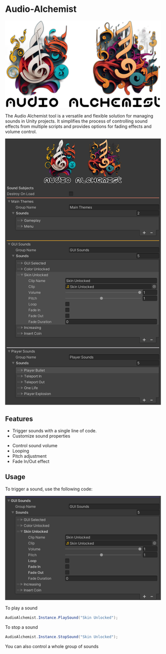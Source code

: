 # Audio-Alchemist

<img src="/Assets/Editor/AudioAlchemist/HeaderImage.png" alt="Audio Alchemist Icon">

The Audio Alchemist tool is a versatile and flexible solution for managing sounds in Unity projects. It simplifies the process of controlling sound effects from multiple scripts and provides options for fading effects and volume control.

<img src="/Assets/Docs/Audio%20Alchemist%20Overview.png" alt="Overview">

## Features

- Trigger sounds with a single line of code.
- Customize sound properties
<ul>
  <li>Control sound volume</li>
  <li>Looping</li>
  <li>Pitch adjustment</li>
  <li>Fade In/Out effect</li>
</ul>

## Usage

To trigger a sound, use the following code:

<img src="/Assets/Docs/Skin%20Unlock%20Sound.png" alt="Overview sound">

To play a sound

```csharp
AudioAlchemist.Instance.PlaySound("Skin Unlocked");
```

To stop a sound

```csharp
AudioAlchemist.Instance.StopSound("Skin Unlocked");
```

You can also control a whole group of sounds
